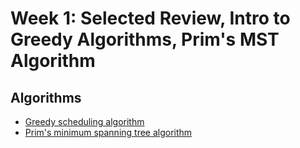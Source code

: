 # Week 1: Selected Review, Intro to Greedy Algorithms, Prim's MST Algorithm

## Algorithms
* [Greedy scheduling algorithm](./scheduling/scheduler.py)
* [Prim's minimum spanning tree algorithm](./prims_mst/prims.py)